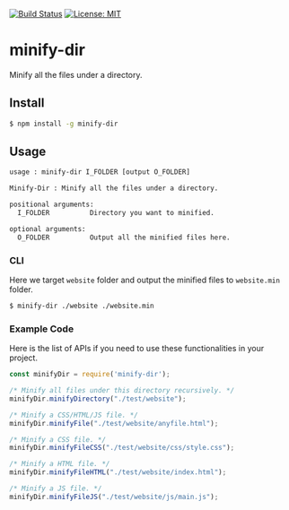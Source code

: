 [![Build Status](https://travis-ci.com/jcs090218/node-minify-dir.svg?branch=master)](https://travis-ci.com/jcs090218/node-minify-dir)
[![License: MIT](https://img.shields.io/badge/License-MIT-yellow.svg)](https://opensource.org/licenses/MIT)


# minify-dir #

Minify all the files under a directory.


## Install ##
```sh
$ npm install -g minify-dir
```


## Usage ##
```sh
usage : minify-dir I_FOLDER [output O_FOLDER]

Minify-Dir : Minify all the files under a directory.

positional arguments:
  I_FOLDER          Directory you want to minified.

optional arguments:
  O_FOLDER          Output all the minified files here.
```

### CLI ###
Here we target `website` folder and output the minified 
files to `website.min` folder.
```sh
$ minify-dir ./website ./website.min
```

### Example Code ###
Here is the list of APIs if you need to use these functionalities 
in your project.
```js
const minifyDir = require('minify-dir');

/* Minify all files under this directory recursively. */
minifyDir.minifyDirectory("./test/website");

/* Minify a CSS/HTML/JS file. */
minifyDir.minifyFile("./test/website/anyfile.html");

/* Minify a CSS file. */
minifyDir.minifyFileCSS("./test/website/css/style.css");

/* Minify a HTML file. */
minifyDir.minifyFileHTML("./test/website/index.html");

/* Minify a JS file. */
minifyDir.minifyFileJS("./test/website/js/main.js");
```
